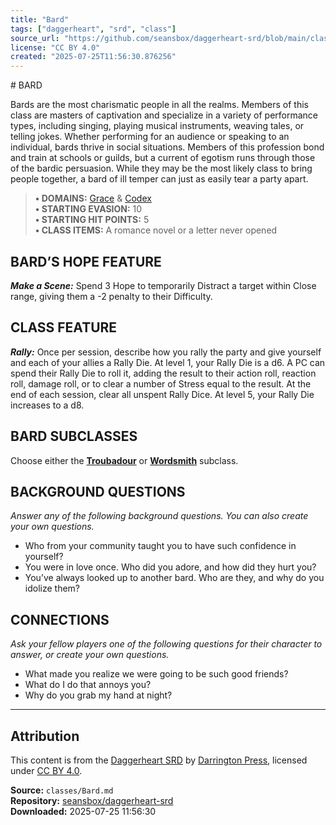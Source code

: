 ```yaml
---
title: "Bard"
tags: ["daggerheart", "srd", "class"]
source_url: "https://github.com/seansbox/daggerheart-srd/blob/main/classes/Bard.md"
license: "CC BY 4.0"
created: "2025-07-25T11:56:30.876256"
---
```


﻿# BARD

Bards are the most charismatic people in all the realms. Members of this class are masters of captivation and specialize in a variety of performance types, including singing, playing musical instruments, weaving tales, or telling jokes. Whether performing for an audience or speaking to an individual, bards thrive in social situations. Members of this profession bond and train at schools or guilds, but a current of egotism runs through those of the bardic persuasion. While they may be the most likely class to bring people together, a bard of ill temper can just as easily tear a party apart.

> **• DOMAINS:** [Grace](../domains/Grace.md) & [Codex](../domains/Codex.md)  
> **• STARTING EVASION:** 10  
> **• STARTING HIT POINTS:** 5  
> **• CLASS ITEMS:** A romance novel or a letter never opened

## BARD’S HOPE FEATURE

***Make a Scene:*** Spend 3 Hope to temporarily Distract a target within Close range, giving them a -2 penalty to their Difficulty.

## CLASS FEATURE

***Rally:*** Once per session, describe how you rally the party and give yourself and each of your allies a Rally Die. At level 1, your Rally Die is a d6. A PC can spend their Rally Die to roll it, adding the result to their action roll, reaction roll, damage roll, or to clear a number of Stress equal to the result. At the end of each session, clear all unspent Rally Dice. At level 5, your Rally Die increases to a d8.

## BARD SUBCLASSES

Choose either the **[Troubadour](../subclasses/Troubadour.md)** or **[Wordsmith](../subclasses/Wordsmith.md)** subclass.

## BACKGROUND QUESTIONS

*Answer any of the following background questions. You can also create your own questions.*

- Who from your community taught you to have such confidence in yourself?
- You were in love once. Who did you adore, and how did they hurt you?
- You’ve always looked up to another bard. Who are they, and why do you idolize them?

## CONNECTIONS

*Ask your fellow players one of the following questions for their character to answer, or create your own questions.*

- What made you realize we were going to be such good friends?
- What do I do that annoys you?
- Why do you grab my hand at night?

---

## Attribution

This content is from the [Daggerheart SRD](https://github.com/seansbox/daggerheart-srd/blob/main/classes/Bard.md) by [Darrington Press](https://darringtonpress.com/), licensed under [CC BY 4.0](https://creativecommons.org/licenses/by/4.0/).

**Source:** `classes/Bard.md`  
**Repository:** [seansbox/daggerheart-srd](https://github.com/seansbox/daggerheart-srd)  
**Downloaded:** 2025-07-25 11:56:30


